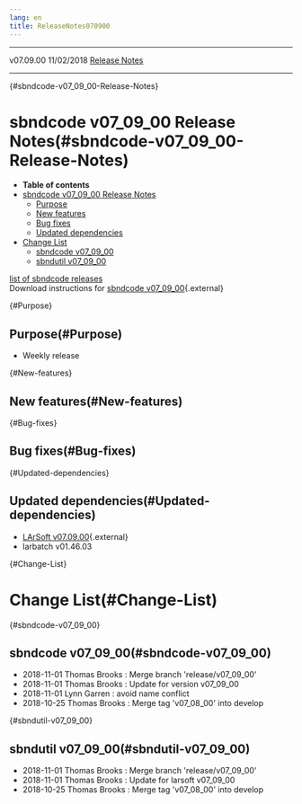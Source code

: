 ```yaml
---
lang: en
title: ReleaseNotes070900
---
```


  ----------- ------------ -- -- ------------------------------------------------------
  v07.09.00   11/02/2018         [Release Notes](ReleaseNotes070900.html)
  ----------- ------------ -- -- ------------------------------------------------------

{#sbndcode-v07_09_00-Release-Notes}

sbndcode v07\_09\_00 Release Notes(#sbndcode-v07_09_00-Release-Notes)
======================================================================================

-   **Table of contents**
-   [sbndcode v07\_09\_00 Release
    Notes](#sbndcode-v07_09_00-Release-Notes)
    -   [Purpose](#Purpose)
    -   [New features](#New-features)
    -   [Bug fixes](#Bug-fixes)
    -   [Updated dependencies](#Updated-dependencies)
-   [Change List](#Change-List)
    -   [sbndcode v07\_09\_00](#sbndcode-v07_09_00)
    -   [sbndutil v07\_09\_00](#sbndutil-v07_09_00)

[list of sbndcode
releases](List_of_SBND_code_releases.html)\
Download instructions for [sbndcode
v07\_09\_00](http://scisoft.fnal.gov/scisoft/bundles/sbnd/v07_09_00/sbndcode-v07_09_00.html){.external}

{#Purpose}

Purpose(#Purpose)
----------------------------------

-   Weekly release

{#New-features}

New features(#New-features)
--------------------------------------------

{#Bug-fixes}

Bug fixes(#Bug-fixes)
--------------------------------------

{#Updated-dependencies}

Updated dependencies(#Updated-dependencies)
------------------------------------------------------------

-   [LArSoft
    v07.09.00](https://cdcvs.fnal.gov/redmine/projects/larsoft/wiki/ReleaseNotes070900){.external}
-   larbatch v01.46.03

{#Change-List}

Change List(#Change-List)
==========================================

{#sbndcode-v07_09_00}

sbndcode v07\_09\_00(#sbndcode-v07_09_00)
----------------------------------------------------------

-   2018-11-01 Thomas Brooks : Merge branch \'release/v07\_09\_00\'
-   2018-11-01 Thomas Brooks : Update for version v07\_09\_00
-   2018-11-01 Lynn Garren : avoid name conflict
-   2018-10-25 Thomas Brooks : Merge tag \'v07\_08\_00\' into develop

{#sbndutil-v07_09_00}

sbndutil v07\_09\_00(#sbndutil-v07_09_00)
----------------------------------------------------------

-   2018-11-01 Thomas Brooks : Merge branch \'release/v07\_09\_00\'
-   2018-11-01 Thomas Brooks : Update for larsoft v07\_09\_00
-   2018-10-25 Thomas Brooks : Merge tag \'v07\_08\_00\' into develop
